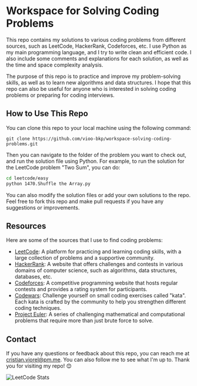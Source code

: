 # Workspace for Solving Coding Problems

This repo contains my solutions to various coding problems from different sources, such as LeetCode, HackerRank, Codeforces, etc. I use Python as my main programming language, and I try to write clean and efficient code. I also include some comments and explanations for each solution, as well as the time and space complexity analysis.

The purpose of this repo is to practice and improve my problem-solving skills, as well as to learn new algorithms and data structures. I hope that this repo can also be useful for anyone who is interested in solving coding problems or preparing for coding interviews.

## How to Use This Repo

You can clone this repo to your local machine using the following command:

```
git clone https://github.com/vioo-bkp/workspace-solving-coding-problems.git
```

Then you can navigate to the folder of the problem you want to check out, and run the solution file using Python. For example, to run the solution for the LeetCode problem "Two Sum", you can do:

```bash
cd leetcode/easy
python 1470.Shuffle the Array.py
```

You can also modify the solution files or add your own solutions to the repo. Feel free to fork this repo and make pull requests if you have any suggestions or improvements.

## Resources

Here are some of the sources that I use to find coding problems:

- [LeetCode](https://leetcode.com/): A platform for practicing and learning coding skills, with a large collection of problems and a supportive community.
- [HackerRank](https://www.hackerrank.com/): A website that offers challenges and contests in various domains of computer science, such as algorithms, data structures, databases, etc.
- [Codeforces](https://codeforces.com/): A competitive programming website that hosts regular contests and provides a rating system for participants.
- [Codewars](https://www.codewars.com/): Challenge yourself on small coding exercises called "kata". Each kata is crafted by the community to help you strengthen different coding techniques.
- [Project Euler](https://projecteuler.net/): A series of challenging mathematical and computational problems that require more than just brute force to solve.

## Contact

If you have any questions or feedback about this repo, you can reach me at cristian.viorel@pm.me. You can also follow me to see what I'm up to. Thank you for visiting my repo! 😊

![LeetCode Stats](https://leetcard.jacoblin.cool/kuwapt?theme=dark&font=Inter)